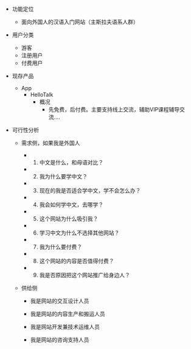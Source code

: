 - 功能定位
  - 面向外国人的汉语入门网站（主斯拉夫语系人群）

- 用户分类
  - 游客
  - 注册用户
  - 付费用户

- 现存产品
  - App
    - HelloTalk
      - 概况
        - 先免费，后付费。主要支持线上交流，辅助VIP课程辅导交流....


<!-- TODO: -->
- 可行性分析
  - 需求侧，如果我是外国人
    - 1. 中文是什么，和母语对比？
    - 2. 我为什么要学中文？
    - 3. 现在的我是否适合学中文，学不会怎么办？
    - 4. 我会如何学中文，去哪学？
    - 5. 这个网站为什么吸引我？
    - 6. 学习中文为什么不选择其他网站？
    - 7. 我为什么要付费？
    - 8. 这个网站的内容是否值得付费？
    - 9. 我是否原因把这个网站推广给身边人？

  - 供给侧
    - 我是网站的交互设计人员

    - 我是网站的内容生产和搬运人员

    - 我是网站开发兼技术运维人员

    - 我是网站的咨询支持人员    
  
    


